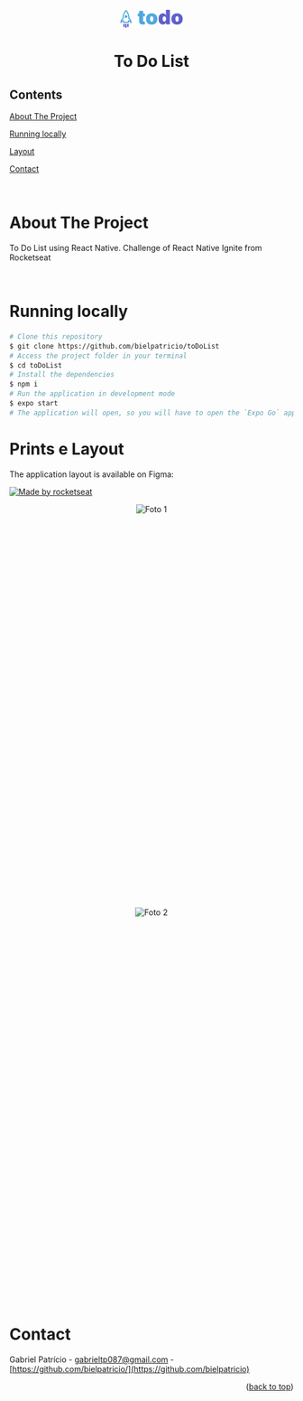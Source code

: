 <div id="top"></div>

<!-- PROJECT LOGO -->

<br />
<div align="center">
  <img src="src/assets/logo.png" alt="Logo">
  <h1 align="center">To Do List</h3>
</div>

<!-- TABLE OF CONTENTS -->

## Contents

<p align="center">
    <p><a href="#about-the-project" title=" go to About the Project">About The Project</a></p>
    <p><a href="#running-locally" title=" go to Running locally">Running locally</a></p>
    <p><a href="#prints-e-layout" title=" go to Prints e Layout">Layout</a></p>
    <p><a href="#contact" title=" go to Contact">Contact</a></p>
  </p>

<br>
<!-- ABOUT THE PROJECT -->

# About The Project

To Do List using React Native. Challenge of React Native Ignite from Rocketseat

<br>

# Running locally

```bash
# Clone this repository
$ git clone https://github.com/bielpatricio/toDoList
# Access the project folder in your terminal
$ cd toDoList
# Install the dependencies
$ npm i
# Run the application in development mode
$ expo start
# The application will open, so you will have to open the `Expo Go` app on your smartphone and read the QR Code on your terminal
```

# Prints e Layout

The application layout is available on Figma:

<a href="https://www.figma.com/file/oBuBL52FFb2oGv2un9HP5L/ToDo-List-(Copy)?node-id=0%3A1&t=Ms614c9lQqNjzLSW-0">
  <img alt="Made by rocketseat" src="https://img.shields.io/badge/Acessar%20Layout%20-Figma-%2304D361">
</a>
<br>


<p align="center" style="display: flex; align-items: flex-start; justify-content: center;">
  <img src="https://user-images.githubusercontent.com/32223762/212562744-15236c21-3c4f-4528-802a-790b0c2777ec.png" alt="Foto 1"  height="700">
  <br>
  
<p align="center" style="display: flex; align-items: flex-start; justify-content: center;">
  <img src="https://user-images.githubusercontent.com/32223762/212562756-c7cb810f-6b71-4a36-be91-d14f61a26a2b.png" alt="Foto 2"  height="700">

<br>

# Contact

Gabriel Patrício - gabrieltp087@gmail.com - [https://github.com/bielpatricio/](https://github.com/bielpatricio)

<p align="right">(<a href="#top">back to top</a>)</p>
